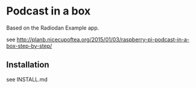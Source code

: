 # Podcast in a box

Based on the Radiodan Example app.

see http://planb.nicecupoftea.org/2015/01/03/raspberry-pi-podcast-in-a-box-step-by-step/

## Installation

see INSTALL.md
